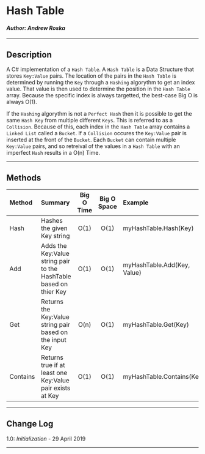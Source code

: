 # Hash Table
#### *Author: Andrew Roska*

------------------------------

## Description
A C# implementation of a `Hash Table`.  A `Hash Table` is a Data Structure that stores `Key:Value` pairs.  The location of the pairs in the `Hash Table` is determined by running the `Key` through a `Hashing` algorythm to get an index value.  That value is then used to determine the position in the `Hash Table` array.  Because the specific index is always targetted, the best-case Big O is always O(1).  

If the `Hashing` algorythm is not a `Perfect Hash` then it is possible to get the same `Hash Key` from multiple different `Keys`.  This is referred to as a `Collision`.  Because of this, each index in the `Hash Table` array contains a `Linked List` called a `Bucket`.  If a `Collision` occures the `Key:Value` pair is inserted at the front of the `Bucket`.  Each `Bucket` can contain multiple `Key:Value` pairs, and so retreival of the values in a `Hash Table` with an imperfect `Hash` results in a O(n) Time.

------------------------------

## Methods

| Method | Summary | Big O Time | Big O Space | Example | 
| :----------- | :----------- | :-------------: | :-------------: | :----------- |
| Hash | Hashes the given Key string | O(1) | O(1) | myHashTable.Hash(Key) |
| Add | Adds the Key:Value string pair to the HashTable based on thier Key | O(1) | O(1) | myHashTable.Add(Key, Value) |
| Get | Returns the Key:Value string pair based on the input Key | O(n) | O(1) | myHashTable.Get(Key) |
| Contains | Returns true if at least one Key:Value pair exists at Key | O(1) | O(1) | myHashTable.Contains(Key) |


------------------------------

## Change Log
1.0: *Initialization* - 29 April 2019

------------------------------

